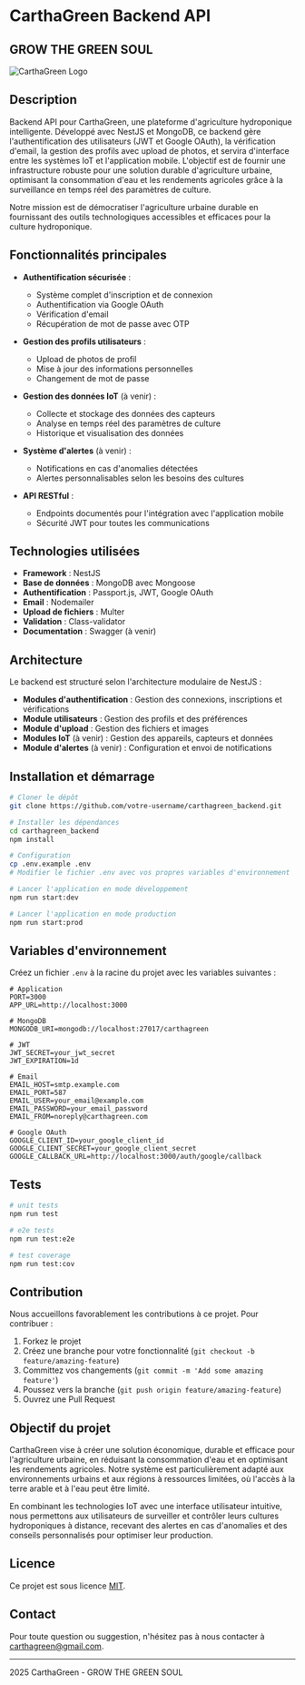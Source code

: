 # CarthaGreen Backend API

## GROW THE GREEN SOUL

![CarthaGreen Logo](https://i.imgur.com/tzLxYIX.png)

## Description

Backend API pour CarthaGreen, une plateforme d'agriculture hydroponique intelligente. Développé avec NestJS et MongoDB, ce backend gère l'authentification des utilisateurs (JWT et Google OAuth), la vérification d'email, la gestion des profils avec upload de photos, et servira d'interface entre les systèmes IoT et l'application mobile. L'objectif est de fournir une infrastructure robuste pour une solution durable d'agriculture urbaine, optimisant la consommation d'eau et les rendements agricoles grâce à la surveillance en temps réel des paramètres de culture.

Notre mission est de démocratiser l'agriculture urbaine durable en fournissant des outils technologiques accessibles et efficaces pour la culture hydroponique.

## Fonctionnalités principales

- **Authentification sécurisée** :
  - Système complet d'inscription et de connexion
  - Authentification via Google OAuth
  - Vérification d'email
  - Récupération de mot de passe avec OTP

- **Gestion des profils utilisateurs** :
  - Upload de photos de profil
  - Mise à jour des informations personnelles
  - Changement de mot de passe

- **Gestion des données IoT** (à venir) :
  - Collecte et stockage des données des capteurs
  - Analyse en temps réel des paramètres de culture
  - Historique et visualisation des données

- **Système d'alertes** (à venir) :
  - Notifications en cas d'anomalies détectées
  - Alertes personnalisables selon les besoins des cultures

- **API RESTful** :
  - Endpoints documentés pour l'intégration avec l'application mobile
  - Sécurité JWT pour toutes les communications

## Technologies utilisées

- **Framework** : NestJS
- **Base de données** : MongoDB avec Mongoose
- **Authentification** : Passport.js, JWT, Google OAuth
- **Email** : Nodemailer
- **Upload de fichiers** : Multer
- **Validation** : Class-validator
- **Documentation** : Swagger (à venir)

## Architecture

Le backend est structuré selon l'architecture modulaire de NestJS :

- **Modules d'authentification** : Gestion des connexions, inscriptions et vérifications
- **Module utilisateurs** : Gestion des profils et des préférences
- **Module d'upload** : Gestion des fichiers et images
- **Modules IoT** (à venir) : Gestion des appareils, capteurs et données
- **Module d'alertes** (à venir) : Configuration et envoi de notifications

## Installation et démarrage

```bash
# Cloner le dépôt
git clone https://github.com/votre-username/carthagreen_backend.git

# Installer les dépendances
cd carthagreen_backend
npm install

# Configuration
cp .env.example .env
# Modifier le fichier .env avec vos propres variables d'environnement

# Lancer l'application en mode développement
npm run start:dev

# Lancer l'application en mode production
npm run start:prod
```

## Variables d'environnement

Créez un fichier `.env` à la racine du projet avec les variables suivantes :

```
# Application
PORT=3000
APP_URL=http://localhost:3000

# MongoDB
MONGODB_URI=mongodb://localhost:27017/carthagreen

# JWT
JWT_SECRET=your_jwt_secret
JWT_EXPIRATION=1d

# Email
EMAIL_HOST=smtp.example.com
EMAIL_PORT=587
EMAIL_USER=your_email@example.com
EMAIL_PASSWORD=your_email_password
EMAIL_FROM=noreply@carthagreen.com

# Google OAuth
GOOGLE_CLIENT_ID=your_google_client_id
GOOGLE_CLIENT_SECRET=your_google_client_secret
GOOGLE_CALLBACK_URL=http://localhost:3000/auth/google/callback
```

## Tests

```bash
# unit tests
npm run test

# e2e tests
npm run test:e2e

# test coverage
npm run test:cov
```

## Contribution

Nous accueillons favorablement les contributions à ce projet. Pour contribuer :

1. Forkez le projet
2. Créez une branche pour votre fonctionnalité (`git checkout -b feature/amazing-feature`)
3. Committez vos changements (`git commit -m 'Add some amazing feature'`)
4. Poussez vers la branche (`git push origin feature/amazing-feature`)
5. Ouvrez une Pull Request

## Objectif du projet

CarthaGreen vise à créer une solution économique, durable et efficace pour l'agriculture urbaine, en réduisant la consommation d'eau et en optimisant les rendements agricoles. Notre système est particulièrement adapté aux environnements urbains et aux régions à ressources limitées, où l'accès à la terre arable et à l'eau peut être limité.

En combinant les technologies IoT avec une interface utilisateur intuitive, nous permettons aux utilisateurs de surveiller et contrôler leurs cultures hydroponiques à distance, recevant des alertes en cas d'anomalies et des conseils personnalisés pour optimiser leur production.

## Licence

Ce projet est sous licence [MIT](LICENSE).

## Contact

Pour toute question ou suggestion, n'hésitez pas à nous contacter à [carthagreen@gmail.com](mailto:carthagreen@gmail.com).

---

 2025 CarthaGreen - GROW THE GREEN SOUL
